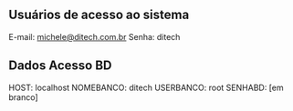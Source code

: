 ## Usuários de acesso ao sistema ##
E-mail: michele@ditech.com.br
Senha: ditech

## Dados Acesso BD ##
HOST: localhost
NOMEBANCO: ditech
USERBANCO: root
SENHABD: [em branco]
